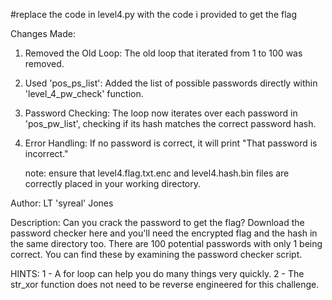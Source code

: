 #replace the code in level4.py with the code i provided to get the flag

Changes Made:
1. Removed the Old Loop: The old loop that iterated from 1 to 100 was removed.
2. Used 'pos_ps_list': Added the list of possible passwords directly within 'level_4_pw_check' function.
3. Password Checking: The loop now iterates over each password in 'pos_pw_list', checking if its hash matches the
   correct password hash.
4. Error Handling: If no password is correct, it will print "That password is incorrect."

   note: ensure that level4.flag.txt.enc and level4.hash.bin files are correctly placed in your working directory.


Author: LT 'syreal' Jones

Description:
Can you crack the password to get the flag? 
Download the password checker here and you'll need the encrypted flag and the hash in the same directory too. 
There are 100 potential passwords with only 1 being correct. You can find these by examining the password checker script.  

HINTS:
1 - A for loop can help you do many things very quickly.
2 - The str_xor function does not need to be reverse engineered for this challenge.
